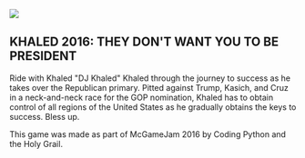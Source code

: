 ![](http://i.imgur.com/V5BVmxu.png)

KHALED 2016: THEY DON'T WANT YOU TO BE PRESIDENT
---------------------------------------------------------

Ride with Khaled "DJ Khaled" Khaled through the journey to success as he takes over the Republican primary. Pitted against Trump, Kasich, and Cruz in a neck-and-neck race for the GOP nomination, Khaled has to obtain control of all regions of the United States as he gradually obtains the keys to success. Bless up.


This game was made as part of McGameJam 2016 by Coding Python and the Holy Grail.